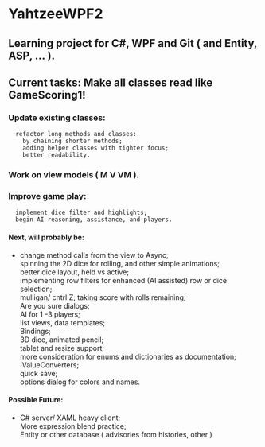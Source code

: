 # YahtzeeWPF2
## Learning project for C#, WPF and Git ( and Entity, ASP, ... ).

## Current tasks: Make all classes read like GameScoring1!
  ### Update existing classes:  
      refactor long methods and classes:
        by chaining shorter methods;
        adding helper classes with tighter focus;
        better readability.
        
  ### Work on view models  ( M V VM ).
  
  ### Improve game play:
      implement dice filter and highlights; 
      begin AI reasoning, assistance, and players. 
  
#### Next, will probably be: 
  *  change method calls from the view to Async;  
     spinning the 2D dice for rolling, and other simple animations;  
   better dice layout, held vs active;   
      implementing row filters for enhanced (AI assisted) row or dice selection;  
       mulligan/ cntrl Z;
         taking score with rolls remaining;  
  Are you sure dialogs;  
  AI  for 1 -3 players;  
  list views, data templates;  
  Bindings;  
  3D dice, animated pencil;  
  tablet and resize  support;  
  more consideration for enums and dictionaries as documentation;  
  IValueConverters;  
  quick save;  
  options dialog for colors and names.
  
 #### Possible Future:
   * C# server/ XAML heavy client;  
  More expression blend practice;  
  Entity or other database ( advisories from histories, other )
  
  
